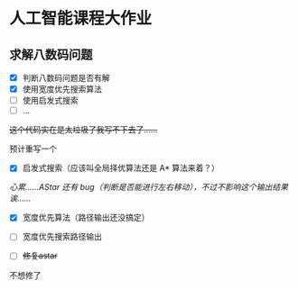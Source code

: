 # 人工智能课程大作业
## 求解八数码问题
- [x] 判断八数码问题是否有解
- [x] 使用宽度优先搜索算法
- [ ] 使用启发式搜索
- [ ] ...

~~这个代码实在是太垃圾了我写不下去了……~~

预计重写一个

- [x] 启发式搜索（应该叫全局择优算法还是 A* 算法来着？）

*心累……AStar 还有 bug（判断是否能进行左右移动），不过不影响这个输出结果诶……*

- [x] 宽度优先算法（路径输出还没搞定）
- [ ] 宽度优先搜索路径输出

- [ ] ~~修复astar~~

不想修了


